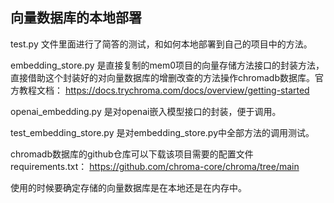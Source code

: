 ## 向量数据库的本地部署

test.py 文件里面进行了简答的测试，和如何本地部署到自己的项目中的方法。

embedding_store.py 是直接复制的mem0项目的向量存储方法接口的封装方法，直接借助这个封装好的对向量数据库的增删改查的方法操作chromadb数据库。官方教程文档：  https://docs.trychroma.com/docs/overview/getting-started

openai_embedding.py 是对openai嵌入模型接口的封装，便于调用。

test_embedding_store.py 是对embedding_store.py中全部方法的调用测试。

chromadb数据库的github仓库可以下载该项目需要的配置文件requirements.txt：  https://github.com/chroma-core/chroma/tree/main

使用的时候要确定存储的向量数据库是在本地还是在内存中。
